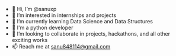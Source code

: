 - 👋 Hi, I’m @sanuxp
- 👀 I’m interested in internships and projects
- 🌱 I’m currently learning Data Science and Data Structures
- 🐍 I'm a python developer
- 💞️ I’m looking to collaborate in projects, hackathons, and all other exciting works
- 📫 Reach me at sanu848114@gmail.com

<!---
sanuxp/sanuxp is a ✨ special ✨ repository because its `README.md` (this file) appears on your GitHub profile.
You can click the Preview link to take a look at your changes.
--->
